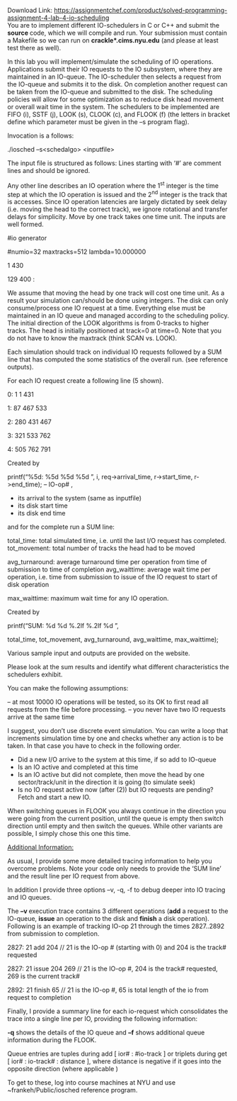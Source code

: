Download Link: https://assignmentchef.com/product/solved-programming-assignment-4-lab-4-io-scheduling
<br>
You are to implement different IO-schedulers in C or C++ and submit the <strong>source </strong>code, which we will compile and run. Your submission must contain a Makefile so we can run on <strong>crackle*.cims.nyu.edu</strong> (and please at least test there as well).

In this lab you will implement/simulate the scheduling of IO operations. Applications submit their IO requests to the IO subsystem, where they are maintained in an IO-queue. The IO-scheduler then selects a request from the IO-queue and submits it to the disk. On completion another request can be taken from the IO-queue and submitted to the disk. The scheduling policies will allow for some optimization as to reduce disk head movement or overall wait time in the system. The schedulers to be implemented are FIFO (i), SSTF (j), LOOK (s), CLOOK (c), and FLOOK (f) (the letters in bracket define which parameter must be given in the –s program flag).




Invocation is a follows:

./iosched –s&lt;schedalgo&gt; &lt;inputfile&gt;




The input file is structured as follows: Lines starting with ‘#’ are comment lines and should be ignored.

Any other line describes an IO operation where the 1<sup>st</sup>  integer is the time step at which the IO operation is issued and the 2<sup>nd</sup> integer is the track that is accesses. Since IO operation latencies are largely dictated by seek delay (i.e. moving the head to the correct track), we ignore rotational and transfer delays for simplicity. Move by one track takes one time unit. The inputs are well formed.




#io generator

#numio=32 maxtracks=512 lambda=10.000000

1 430

129 400 :




We assume that moving the head by one track will cost one time unit. As a result your simulation can/should be done using integers. The disk can only consume/process one IO request at a time. Everything else must be maintained in an IO queue and managed according to the scheduling policy. The initial direction of the LOOK algorithms is from 0-tracks to higher tracks. The head is initially positioned at track=0 at time=0. Note that you do not have to know the maxtrack (think SCAN vs. LOOK).




Each simulation should track on individual IO requests followed by a SUM line that has computed the some statistics of the overall run. (see reference outputs).




For each IO request create a following line (5 shown).

0:     1     1   431

1:    87   467   533

2:   280   431   467

3:   321   533   762

4:   505   762   791




Created by

printf(“%5d: %5d %5d %5d
”, i, req-&gt;arrival_time, r-&gt;start_time, r-&gt;end_time); –   IO-op# ,

<ul>

 <li>its arrival to the system (same as inputfile)</li>

 <li>its disk start time</li>

 <li>its disk end time</li>

</ul>







and for the complete run a SUM line:




total_time:         total simulated time, i.e. until the last I/O request has completed. tot_movement: total number of tracks the head had to be moved

avg_turnaround: average turnaround time per operation from time of submission to time of completion avg_waittime: average wait time per operation, i.e. time from submission to issue of the IO request to start of disk operation

max_waittime:      maximum wait time for any IO operation.




Created by

printf(“SUM: %d %d %.2lf %.2lf %d
”,

total_time,    tot_movement,   avg_turnaround,    avg_waittime,    max_waittime);




Various sample input and outputs are provided on the website.

Please look at the sum results and identify what different characteristics the schedulers exhibit.




You can make the following assumptions:

– at most 10000 IO operations will be tested, so its OK to first read all requests from the file before processing.  – you never have two IO requests arrive at the same time




I suggest, you don’t use discrete event simulation. You can write a loop that increments simulation time by one and checks whether any action is to be taken. In that case you have to check in the following order.

<ul>

 <li>Did a new I/O arrive to the system at this time, if so add to IO-queue</li>

 <li>Is an IO active and completed at this time</li>

 <li>Is an IO active but did not complete, then move the head by one sector/track/unit in the direction it is going (to simulate seek)</li>

 <li>Is no IO request active now (after (2)) but IO requests are pending? Fetch and start a new IO.</li>

</ul>




When switching queues in FLOOK you always continue in the direction you were going from the current position, until the queue is empty then switch direction until empty and then switch the queues. While other variants are possible, I simply chose this one this time.




<u>Additional Information:</u>




As usual, I provide some more detailed tracing information to help you overcome problems. Note your code only needs to provide the ‘SUM line’ and the result line per IO request from above.




In addition I provide three options –v, -q, -f to debug deeper into IO tracing and IO queues.




The <strong>–v </strong>execution trace contains 3 different operations (<strong>add</strong> a request to the IO-queue, <strong>issue</strong> an operation to the disk and <strong>finish</strong> a disk operation). Following is an example of tracking IO-op 21 through the times 2827..2892 from submission to completion.




2827:    21 add 204                 //  21 is the IO-op # (starting with 0) and 204 is the track# requested

2827:    21 issue 204 269        //  21 is the IO-op #, 204 is the track# requested, 269 is the current track#

2892:    21 finish 65                 //  21 is the IO-op #, 65 is total length of the io from request to completion




Finally, I provide a summary line for each io-request which consolidates the trace into a single line per IO, providing the following information:







<strong>-q</strong> shows the details of the IO queue and <strong>–f</strong> shows additional queue information during the FLOOK.

Queue entries are tuples during add [ ior# : #io-track ] or triplets during get [ ior# : io-track# : distance ],  where distance is negative if it goes into the opposite direction (where applicable )




To get to these, log into course machines at NYU and use ~frankeh/Public/iosched   reference program.